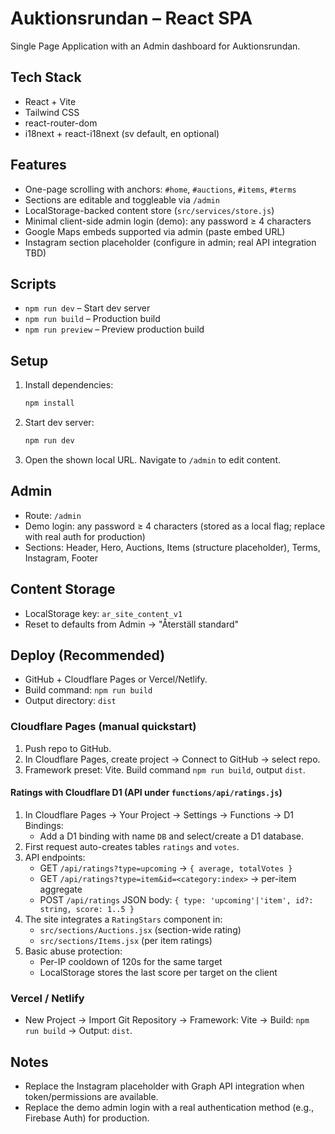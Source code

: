 # Auktionsrundan – React SPA

Single Page Application with an Admin dashboard for Auktionsrundan.

## Tech Stack
- React + Vite
- Tailwind CSS
- react-router-dom
- i18next + react-i18next (sv default, en optional)

## Features
- One-page scrolling with anchors: `#home`, `#auctions`, `#items`, `#terms`
- Sections are editable and toggleable via `/admin`
- LocalStorage-backed content store (`src/services/store.js`)
- Minimal client-side admin login (demo): any password ≥ 4 characters
- Google Maps embeds supported via admin (paste embed URL)
- Instagram section placeholder (configure in admin; real API integration TBD)

## Scripts
- `npm run dev` – Start dev server
- `npm run build` – Production build
- `npm run preview` – Preview production build

## Setup
1. Install dependencies:
   ```bash
   npm install
   ```
2. Start dev server:
   ```bash
   npm run dev
   ```
3. Open the shown local URL. Navigate to `/admin` to edit content.

## Admin
- Route: `/admin`
- Demo login: any password ≥ 4 characters (stored as a local flag; replace with real auth for production)
- Sections: Header, Hero, Auctions, Items (structure placeholder), Terms, Instagram, Footer

## Content Storage
- LocalStorage key: `ar_site_content_v1`
- Reset to defaults from Admin → "Återställ standard"

## Deploy (Recommended)
- GitHub + Cloudflare Pages or Vercel/Netlify.
- Build command: `npm run build`
- Output directory: `dist`

### Cloudflare Pages (manual quickstart)
1. Push repo to GitHub.
2. In Cloudflare Pages, create project → Connect to GitHub → select repo.
3. Framework preset: Vite. Build command `npm run build`, output `dist`.

#### Ratings with Cloudflare D1 (API under `functions/api/ratings.js`)
1. In Cloudflare Pages → Your Project → Settings → Functions → D1 Bindings:
   - Add a D1 binding with name `DB` and select/create a D1 database.
2. First request auto-creates tables `ratings` and `votes`.
3. API endpoints:
   - GET `/api/ratings?type=upcoming` → `{ average, totalVotes }`
   - GET `/api/ratings?type=item&id=<category:index>` → per-item aggregate
   - POST `/api/ratings` JSON body: `{ type: 'upcoming'|'item', id?: string, score: 1..5 }`
4. The site integrates a `RatingStars` component in:
   - `src/sections/Auctions.jsx` (section-wide rating)
   - `src/sections/Items.jsx` (per item ratings)
5. Basic abuse protection:
   - Per-IP cooldown of 120s for the same target
   - LocalStorage stores the last score per target on the client

### Vercel / Netlify
- New Project → Import Git Repository → Framework: Vite → Build: `npm run build` → Output: `dist`.

## Notes
- Replace the Instagram placeholder with Graph API integration when token/permissions are available.
- Replace the demo admin login with a real authentication method (e.g., Firebase Auth) for production.
